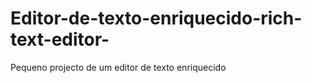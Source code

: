 # Editor-de-texto-enriquecido-rich-text-editor-
Pequeno projecto de um editor de texto enriquecido 
